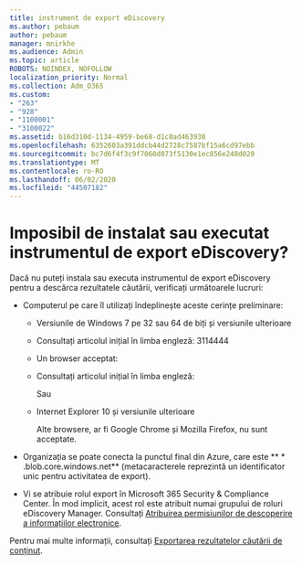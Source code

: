 ```yaml
---
title: instrument de export eDiscovery
ms.author: pebaum
author: pebaum
manager: mnirkhe
ms.audience: Admin
ms.topic: article
ROBOTS: NOINDEX, NOFOLLOW
localization_priority: Normal
ms.collection: Adm_O365
ms.custom:
- "263"
- "928"
- "1100001"
- "3100022"
ms.assetid: b16d310d-1134-4959-be68-d1c0ad463930
ms.openlocfilehash: 6352603a391ddcb44d2728c7587bf15a6cd97ebb
ms.sourcegitcommit: bc7d6f4f3c9f7060d073f5130e1ec856e248d020
ms.translationtype: MT
ms.contentlocale: ro-RO
ms.lasthandoff: 06/02/2020
ms.locfileid: "44507182"
---
```

# <a name="cant-install-or-run-the-ediscovery-export-tool"></a>Imposibil de instalat sau executat instrumentul de export eDiscovery?

Dacă nu puteți instala sau executa instrumentul de export eDiscovery pentru a descărca rezultatele căutării, verificați următoarele lucruri:
  
- Computerul pe care îl utilizați îndeplinește aceste cerințe preliminare:

  - Versiunile de Windows 7 pe 32 sau 64 de biți și versiunile ulterioare

  - Consultați articolul inițial în limba engleză: 3114444

  - Un browser acceptat:

  - Consultați articolul inițial în limba engleză:

    Sau

  - Internet Explorer 10 și versiunile ulterioare

    Alte browsere, ar fi Google Chrome și Mozilla Firefox, nu sunt acceptate.

- Organizația se poate conecta la punctul final din Azure, care este ** \* .blob.core.windows.net** (metacaracterele reprezintă un identificator unic pentru activitatea de export).

- Vi se atribuie rolul export în Microsoft 365 Security &amp; Compliance Center. În mod implicit, acest rol este atribuit numai grupului de roluri eDiscovery Manager. Consultați [Atribuirea permisiunilor de descoperire a informațiilor electronice](https://docs.microsoft.com/microsoft-365/compliance/assign-ediscovery-permissions).

Pentru mai multe informații, consultați [Exportarea rezultatelor căutării de conținut](https://docs.microsoft.com/microsoft-365/compliance/export-search-results).
  